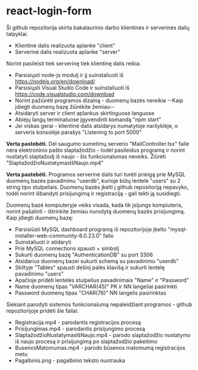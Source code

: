 # react-login-form

Ši github repozitorija skirta bakalaurinio darbo klientinės ir serverinės dalių talpyklai.

* Klientinė dalis realizuota aplanke "client"
* Serverinė dalis realizuota aplanke "server"

Norint pasileisti tiek serverinę tiek klientinę dalis reikia:
* Parsisiųsti node-js modulį ir jį suinstaliuoti iš https://nodejs.org/en/download/
* Parsisiųsti Visual Studio Code ir suinstaliuoti iš https://code.visualstudio.com/download
* Norint pažiūrėti programos dizainą - duomenų bazės nereikia --Kaip įdiegti duomenų bazę žiūrėkite žemiau-- 
* Atsidaryti server ir client aplankus skirtinguose languose
* Abiejų langų terminaluose įgyvendinti komandą "npm start"
* Jei viskas gerai - klientinė dalis atsidarys numatytoje naršyklėje, o serveris konsolėje parašys "Listening to port 5000"

**Verta pastebėti.** Dėl saugumo sumetimų serverio "MailController.tsx" faile nėra elektroninio pašto slaptažodžio - todėl pasileidus programą ir norint nustatyti slaptažodį iš naujo - šis funkcionalumas neveiks. Žiūrėti "SlaptažodžioNustatymasIšNaujo.mp4"

**Verta pastebėti.** Programos serverinė dalis turi turėti prieigą prie MySQL duomenų bazės pavadinimu "userdb", kurioje būtų lentelė "users" su 2 string tipo stulpeliais. Duomenų bazės įkelti į github repositoriją nepavyko, todėl norint išbandyti prisijungimą ir registraciją - gali tekti ją susidiegti. 

Duomenų bazė kompiuteryje veiks visada, kada tik įsijungs kompiuteris, norint pašalinti - ištrinkite žemiau nurodytą duomenų bazės prisijungimą. Kaip įdiegti duomenų bazę:
* Parsisiūsti MySQL dashboard programą iš repozitorijoje įkelto "mysql-installer-web-community-8.0.23.0" failo
* Suinstaliuoti ir atidaryti
* Prie MySQL connections spausti + simbolį
* Sukurti duomenų bazę "AuthenticationDB" su port 3306
* Atsidarius duomenų bazei sukurti schemą su pavadinimu "userdb"
* Skiltyje "Tables" spausti dešinį palės klavišą ir sukurti lentelę pavadinimu "users"
* Apačioje pridėti lentelės stulpelius pavadinimais "Name" ir "Password" 
* Name duomenų tipas "VARCHAR(45)" PK ir NN langeliai pasirinkti
* Password duomenų tipas "CHAR(76)" NN langelis pasirinktas

Siekiant parodyti sistemos funkcionalumą nepaleidžiant programos - github repozitorijoje pridėti šie failai:
* Registracija.mp4 - parodantis registracijos procesą
* Prisijungimas.mp4 - parodantis prisijungimo procesą
* SlaptažodžioNustatymasIšNaujo.mp4 - parodo slaptažodžio nustatymo iš naujo procesą ir prisijungimą po slaptažodžio pakeitimo
* BusenosMatomumas.mp4 - parodo būsenos matomumą registracijos metu
* Pagalbinis.png - pagalbinio teksto nuotrauka

